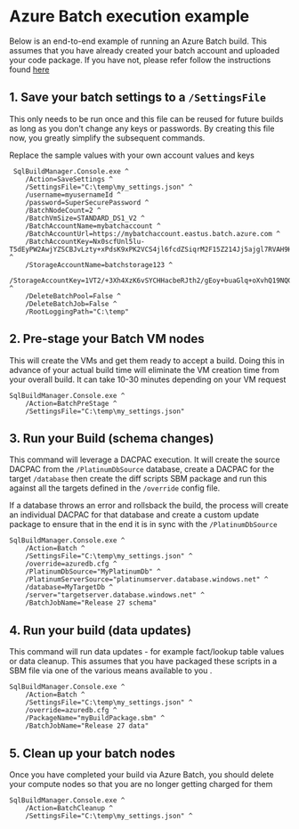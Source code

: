 # Azure Batch execution example
Below is an end-to-end example of running an Azure Batch build. This assumes that you have already created your batch account and uploaded your code package. If you have not, please refer follow the instructions found [here](./AzureBatch.md)

## 1. Save your batch settings to a `/SettingsFile`
This only needs to be run once and this file can be reused for future builds as long as you don't change any keys or passwords. By creating this file now, you greatly simplify the subsequent commands. 

Replace the sample values with your own account values and keys

```
 SqlBuildManager.Console.exe ^
    /Action=SaveSettings ^
    /SettingsFile="C:\temp\my_settings.json" ^
    /username=myusernameId ^
    /password=SuperSecurePassword ^
    /BatchNodeCount=2 ^
    /BatchVmSize=STANDARD_DS1_V2 ^
    /BatchAccountName=mybatchaccount ^
    /BatchAccountUrl=https://mybatchaccount.eastus.batch.azure.com ^
    /BatchAccountKey=Nx0scfUnl5lu-T5dEyPW2AwjYZSCBJvLzty+xPdsK9xPK2VCS4jl6fcdZSiqrM2F15Z214Jj5ajgl7RVAH9HqQ== ^
    /StorageAccountName=batchstorage123 ^
    /StorageAccountKey=1VT2/+3Xh4XzK6vSYCHHacbeRJth2/gEoy+buaGlq+oXvhQ19NQG9/D8sSgSCJ1Z+ICB/GrxJMvCI+xnaM5cQg== ^
    /DeleteBatchPool=False ^
    /DeleteBatchJob=False ^
    /RootLoggingPath="C:\temp" 
```

## 2. Pre-stage your Batch VM nodes
This will create the VMs and get them ready to accept a build. Doing this in advance of your actual build time will eliminate the VM creation time from your overall build. It can take 10-30 minutes depending on your VM request

```
SqlBuildManager.Console.exe ^
    /Action=BatchPreStage ^
    /SettingsFile="C:\temp\my_settings.json"
```

## 3. Run your Build (schema changes)
This command will leverage a DACPAC execution. It will create the source DACPAC from the `/PlatinumDbSource` database, create a DACPAC for the target `/database` then create the diff scripts SBM package and run this against all the targets defined in the `/override` config file. 

If a database throws an error and rollsback the build, the process will create an individual DACPAC for that database and create a custom update package to ensure that in the end it is in sync with the `/PlatinumDbSource` 
```
SqlBuildManager.Console.exe ^
    /Action=Batch ^
    /SettingsFile="C:\temp\my_settings.json" ^
    /override=azuredb.cfg ^
    /PlatinumDbSource="MyPlatinumDb" ^
    /PlatinumServerSource="platinumserver.database.windows.net" ^
    /database=MyTargetDb ^
    /server="targetserver.database.windows.net" ^
    /BatchJobName="Release 27 schema"
```

## 4. Run your build (data updates)
This command will run data updates - for example fact/lookup table values or data cleanup. This assumes that you have packaged these scripts in a SBM file via one of the various means available to you .

```
SqlBuildManager.Console.exe ^
    /Action=Batch ^
    /SettingsFile="C:\temp\my_settings.json" ^
    /override=azuredb.cfg ^
    /PackageName="myBuildPackage.sbm" ^
    /BatchJobName="Release 27 data"
```

## 5. Clean up your batch nodes
Once you have completed your build via Azure Batch, you should delete your compute nodes so that you are no longer getting charged for them

```
SqlBuildManager.Console.exe ^
    /Action=BatchCleanup ^
    /SettingsFile="C:\temp\my_settings.json" ^
```